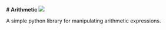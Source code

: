 **# Arithmetic ![](https://github.com/mikeizbicki/arithmetic/workflows/tests/badge.svg)**

A simple python library for manipulating arithmetic expressions.
